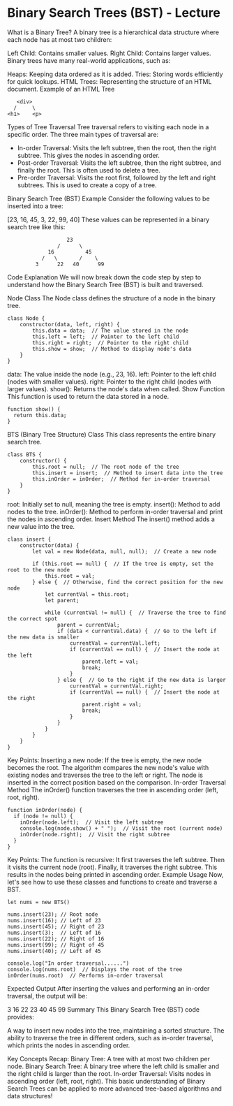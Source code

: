 # Binary Search Trees (BST) - Lecture
What is a Binary Tree?
A binary tree is a hierarchical data structure where each node has at most two children:

Left Child: Contains smaller values.
Right Child: Contains larger values.
Binary trees have many real-world applications, such as:

Heaps: Keeping data ordered as it is added.
Tries: Storing words efficiently for quick lookups.
HTML Trees: Representing the structure of an HTML document.
Example of an HTML Tree

~~~
   <div>
  /     \
<h1>    <p>
~~~

Types of Tree Traversal
Tree traversal refers to visiting each node in a specific order. The three main types of traversal are:

- In-order Traversal: Visits the left subtree, then the root, then the right subtree. This gives the nodes in ascending order.
- Post-order Traversal: Visits the left subtree, then the right subtree, and finally the root. This is often used to delete a tree.
- Pre-order Traversal: Visits the root first, followed by the left and right subtrees. This is used to create a copy of a tree.

Binary Search Tree (BST) Example
Consider the following values to be inserted into a tree:

[23, 16, 45, 3, 22, 99, 40]
These values can be represented in a binary search tree like this:


                       23
                    /      \
                 16          45
               /   \       /    \
             3      22   40      99
             
Code Explanation
We will now break down the code step by step to understand how the Binary Search Tree (BST) is built and traversed.

Node Class
The Node class defines the structure of a node in the binary tree.

~~~
class Node {
    constructor(data, left, right) {
        this.data = data;  // The value stored in the node
        this.left = left;  // Pointer to the left child
        this.right = right;  // Pointer to the right child
        this.show = show;  // Method to display node's data
    }
}
~~~

data: The value inside the node (e.g., 23, 16).
left: Pointer to the left child (nodes with smaller values).
right: Pointer to the right child (nodes with larger values).
show(): Returns the node's data when called.
Show Function
This function is used to return the data stored in a node.

~~~
function show() {
  return this.data;
}
~~~

BTS (Binary Tree Structure) Class
This class represents the entire binary search tree.

~~~
class BTS {
    constructor() {
        this.root = null;  // The root node of the tree
        this.insert = insert;  // Method to insert data into the tree
        this.inOrder = inOrder;  // Method for in-order traversal
    }
}
~~~

root: Initially set to null, meaning the tree is empty.
insert(): Method to add nodes to the tree.
inOrder(): Method to perform in-order traversal and print the nodes in ascending order.
Insert Method
The insert() method adds a new value into the tree.

~~~
class insert {
    constructor(data) {
        let val = new Node(data, null, null);  // Create a new node

        if (this.root == null) {  // If the tree is empty, set the root to the new node
            this.root = val; 
        } else {  // Otherwise, find the correct position for the new node
            let currentVal = this.root;
            let parent;

            while (currentVal != null) {  // Traverse the tree to find the correct spot
                parent = currentVal;
                if (data < currentVal.data) {  // Go to the left if the new data is smaller
                    currentVal = currentVal.left;
                    if (currentVal == null) {  // Insert the node at the left
                        parent.left = val;
                        break;
                    }
                } else {  // Go to the right if the new data is larger
                    currentVal = currentVal.right;
                    if (currentVal == null) {  // Insert the node at the right
                        parent.right = val;
                        break;
                    }
                }
            }
        }
    }
}
~~~

Key Points:
Inserting a new node:
If the tree is empty, the new node becomes the root.
The algorithm compares the new node's value with existing nodes and traverses the tree to the left or right.
The node is inserted in the correct position based on the comparison.
In-order Traversal Method
The inOrder() function traverses the tree in ascending order (left, root, right).

~~~
function inOrder(node) {
  if (node != null) {
    inOrder(node.left);  // Visit the left subtree
    console.log(node.show() + " ");  // Visit the root (current node)
    inOrder(node.right);  // Visit the right subtree
  }
}
~~~

Key Points:
The function is recursive:
It first traverses the left subtree.
Then it visits the current node (root).
Finally, it traverses the right subtree.
This results in the nodes being printed in ascending order.
Example Usage
Now, let's see how to use these classes and functions to create and traverse a BST.

~~~
let nums = new BTS()

nums.insert(23); // Root node
nums.insert(16); // Left of 23
nums.insert(45); // Right of 23
nums.insert(3);  // Left of 16
nums.insert(22); // Right of 16
nums.insert(99); // Right of 45
nums.insert(40); // Left of 45

console.log("In order traversal......")
console.log(nums.root)  // Displays the root of the tree
inOrder(nums.root)  // Performs in-order traversal
~~~

Expected Output
After inserting the values and performing an in-order traversal, the output will be:

3 16 22 23 40 45 99
Summary
This Binary Search Tree (BST) code provides:

A way to insert new nodes into the tree, maintaining a sorted structure.
The ability to traverse the tree in different orders, such as in-order traversal, which prints the nodes in ascending order.

Key Concepts Recap:
Binary Tree: A tree with at most two children per node.
Binary Search Tree: A binary tree where the left child is smaller and the right child is larger than the root.
In-order Traversal: Visits nodes in ascending order (left, root, right).
This basic understanding of Binary Search Trees can be applied to more advanced tree-based algorithms and data structures!
